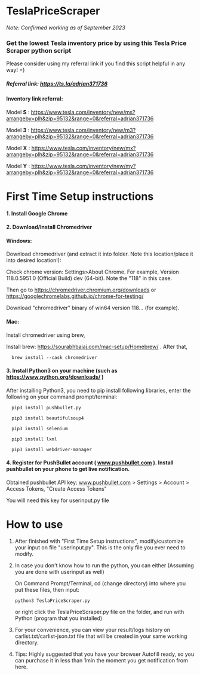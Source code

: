 #
# TeslaPriceScraper 
*Note: Confirmed working as of September 2023*
### Get the lowest Tesla inventory price by using this Tesla Price Scraper python script

Please consider using my referral link if you find this script helpful in any way! =)

##### Referral link: https://ts.la/adrian371736
#### Inventory link referral:
Model **S** : https://www.tesla.com/inventory/new/ms?arrangeby=plh&zip=95132&range=0&referral=adrian371736

Model **3** : https://www.tesla.com/inventory/new/m3?arrangeby=plh&zip=95132&range=0&referral=adrian371736

Model **X** : https://www.tesla.com/inventory/new/mx?arrangeby=plh&zip=95132&range=0&referral=adrian371736

Model **Y** : https://www.tesla.com/inventory/new/my?arrangeby=plh&zip=95132&range=0&referral=adrian371736

#
# First Time Setup instructions
#### 1. Install Google Chrome
#### 2. Download/Install Chromedriver
#### Windows:

   Download chromedriver (and extract it into folder. Note this location/place it into desired location!):

   Check chrome version: Settings>About Chrome. For example, Version 118.0.5951.0 (Official Build) dev (64-bit). Note the "118" in this case.

   Then go to https://chromedriver.chromium.org/downloads or https://googlechromelabs.github.io/chrome-for-testing/

   Download "chromedriver" binary of win64 version 118... (for example).

####   Mac:

   Install chromedriver using brew,

   Install brew: https://sourabhbajaj.com/mac-setup/Homebrew/ . After that,

      brew install --cask chromedriver
#### 3. Install Python3 on your machine (such as https://www.python.org/downloads/ )

   After installing Python3, you need to pip install following libraries, enter the following on your command prompt/terminal:

      pip3 install pushbullet.py

      pip3 install beautifulsoup4

      pip3 install selenium

      pip3 install lxml

      pip3 install webdriver-manager
#### 4. Register for PushBullet account ( www.pushbullet.com ). Install pushbullet on your phone to get live notification.

   Obtained pushbullet API key: www.pushbullet.com > Settings > Account > Access Tokens, "Create Access Tokens"
   
   You will need this key for userinput.py file

#
# How to use 
1. After finished with "First Time Setup instructions", modify/customize your input on file "userinput.py". This is the only file you ever need to modify.
2. In case you don't know how to run the python, you can either (Assuming you are done with userinput as well)
   
   On Command Prompt/Terminal, cd (change directory) into where you put these files, then input:
      ```
      python3 TeslaPriceScraper.py
      ```
   or right click the TeslaPriceScraper.py file on the folder, and run with Python (program that you installed)
4. For your convenience, you can view your result/logs history on carlist.txt/carlist-json.txt file that will be created in your same working directory.
5. Tips: Highly suggested that you have your browser Autofill ready, so you can purchase it in less than 1min the moment you get notification from here.
#

